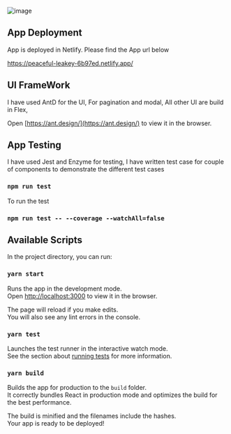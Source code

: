 ![image](https://user-images.githubusercontent.com/42599947/126899556-13bed243-feb7-409c-acf3-c1a2c52b5813.png)

## App Deployment

App is deployed in Netlify. Please find the App url below

https://peaceful-leakey-6b97ed.netlify.app/

## UI FrameWork

I have used AntD for the UI, For pagination and modal, All other UI are build in Flex, 

Open [https://ant.design/](https://ant.design/) to view it in the browser.

## App Testing

I have used Jest and Enzyme for testing, I have written test case for couple of components to demonstrate the different test cases

### `npm run test`

To run the test

### `npm run test -- --coverage --watchAll=false`

## Available Scripts

In the project directory, you can run:

### `yarn start`

Runs the app in the development mode.<br />
Open [http://localhost:3000](http://localhost:3000) to view it in the browser.

The page will reload if you make edits.<br />
You will also see any lint errors in the console.

### `yarn test`

Launches the test runner in the interactive watch mode.<br />
See the section about [running tests](https://facebook.github.io/create-react-app/docs/running-tests) for more information.

### `yarn build`

Builds the app for production to the `build` folder.<br />
It correctly bundles React in production mode and optimizes the build for the best performance.

The build is minified and the filenames include the hashes.<br />
Your app is ready to be deployed!
